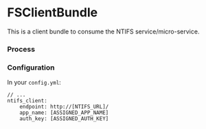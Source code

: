 # FSClientBundle

This is a client bundle to consume the NTIFS service/micro-service.

### Process

### Configuration

In your `config.yml`:

```
// ...
ntifs_client:
    endpoint: http://[NTIFS_URL]/
    app_name: [ASSIGNED_APP_NAME]
    auth_key: [ASSIGNED_AUTH_KEY]
```